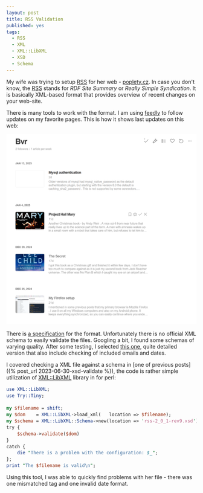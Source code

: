 ```yaml
---
layout: post
title: RSS Validation
published: yes
tags:
  - RSS
  - XML
  - XML::LibXML
  - XSD
  - Schema
---
```

My wife was trying to setup [RSS][1] for her web - [poplety.cz](https://poplety.cz/). In case you don't know, the [RSS][1] stands for *RDF Site Summary* or *Really Simple Syndication*. It is basically XML-based format that provides overview of recent changes on your web-site.

There is many tools to work with the format. I am using [feedly][2] to follow updates on my favorite pages. This is how it shows last updates on this web:

![Feedly](/img/feedly.png)

There is [a specification][3] for the format. Unfortunately there is no official XML schema to easily validate the files. Googling a bit, I found some schemas of varying quality. After some testing, I selected [this one][4], quite detailed version that also include checking of included emails and dates.

I covered checking a XML file against a schema in [one of previous posts]({% post_url 2023-06-30-xsd-validate %}), the code is rather simple utilization of [XML::LibXML][5] library in for perl:

```perl
use XML::LibXML;
use Try::Tiny;

my $filename = shift;
my $dom    = XML::LibXML->load_xml(   location => $filename);
my $schema = XML::LibXML::Schema->new(location => 'rss-2_0_1-rev9.xsd');
try { 
    $schema->validate($dom) 
}
catch {
    die "There is a problem with the configuration: $_";
};
print "The $filename is valid\n";
```

Using this tool, I was able to quickly find problems with her file - there was one mismatched tag and one invalid date format.

[1]: https://en.wikipedia.org/wiki/RSS
[2]: https://feedly.com
[3]: https://www.rssboard.org/rss-specification
[4]: https://schemas.liquid-technologies.com/w3c/rss/2.0.1.9/?page=rss-2_0_1-rev9_xsd.html
[5]: https://metacpan.org/pod/XML::LibXML
